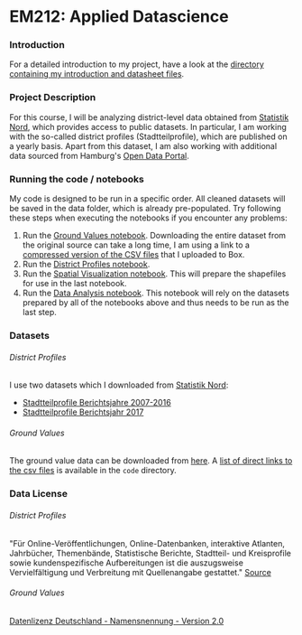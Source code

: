 # EM212: Applied Datascience

### Introduction

For a detailed introduction to my project, have a look at the [directory containing my introduction and datasheet files](intro_datasheet).

### Project Description
For this course, I will be analyzing district-level data obtained from [Statistik Nord](https://www.statistik-nord.de/), which provides access to public datasets. In particular, I am working with the so-called district profiles (Stadtteilprofile), which are published on a yearly basis. Apart from this dataset, I am also working with
additional data sourced from Hamburg's [Open Data Portal](http://suche.transparenz.hamburg.de/dataset/bodenrichtwerte-fur-hamburg6?forceWeb=true).

### Running the code / notebooks
My code is designed to be run in a specific order. All cleaned datasets will be saved in the data folder, which is already pre-populated. Try following these steps when executing the notebooks if you encounter any problems:
1.   Run the [Ground Values notebook](notebooks/values.ipynb). Downloading the entire dataset from the original source can take a long time, I am using a link to a [compressed version of the CSV files](https://tufts.box.com/shared/static/r9v656dng1b0ncl3vhyc9mgph884aqk5.zip) that I uploaded to Box.
2.   Run the [District Profiles notebook](notebooks/profiles.ipynb).
3.   Run the [Spatial Visualization notebook](notebooks/spatial.ipynb). This will prepare the shapefiles for use in the last notebook.
4.   Run the [Data Analysis notebook](notebooks/analysis.ipynb). This notebook will rely on the datasets prepared by all of the notebooks above and thus needs to be run as the last step.

### Datasets
###### District Profiles
I use two datasets which I downloaded from [Statistik Nord](https://www.statistik-nord.de/):
- [Stadtteilprofile Berichtsjahre 2007-2016](https://www.statistik-nord.de/fileadmin/Dokumente/Datenbanken_und_Karten/Stadtteilprofile/Stadtteilprofile-Berichtsjahre-2007-2016.xlsx)
- [Stadtteilprofile Berichtsjahr 2017](https://www.statistik-nord.de/fileadmin/Dokumente/Datenbanken_und_Karten/Stadtteilprofile/StadtteilprofileBerichtsjahr2017.xlsx)

###### Ground Values
The ground value data can be downloaded from [here](http://suche.transparenz.hamburg.de/dataset/bodenrichtwerte-fur-hamburg6?forceWeb=true). A [list of direct links to the csv files](code/urls.txt) is available in the ```code```
directory.

### Data License
###### District Profiles
"Für Online-Veröffentlichungen, Online-Datenbanken, interaktive Atlanten, Jahrbücher, Themenbände, Statistische Berichte, Stadtteil- und Kreisprofile sowie kundenspezifische Aufbereitungen ist die auszugsweise Vervielfältigung und Verbreitung mit Quellenangabe gestattet." [Source](https://www.statistik-nord.de/agb/)

###### Ground Values
[Datenlizenz Deutschland - Namensnennung - Version 2.0](https://www.govdata.de/dl-de/by-2-0)
